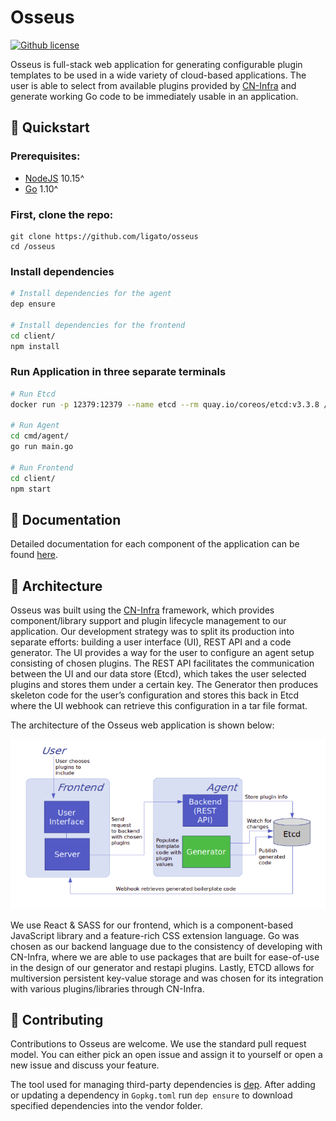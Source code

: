 # Osseus

[![Github license](https://img.shields.io/badge/license-Apache%20license%202.0-blue.svg)](https://github.com/ligato/osseus/blob/master/LICENSE.md)

Osseus is full-stack web application for generating configurable plugin templates to be used in a wide variety of cloud-based applications. The user is able to select from available plugins provided by [CN-Infra](https://github.com/ligato/cn-infra) and generate working Go code to be immediately usable in an application.

## :rocket: Quickstart

### Prerequisites:

- [NodeJS](https://nodejs.org/en/) 10.15^
- [Go](https://golang.org/) 1.10^

### First, clone the repo:
```
git clone https://github.com/ligato/osseus
cd /osseus
```

### Install dependencies
```bash 
# Install dependencies for the agent
dep ensure

# Install dependencies for the frontend
cd client/
npm install
```

### Run Application in three separate terminals
```bash
# Run Etcd
docker run -p 12379:12379 --name etcd --rm quay.io/coreos/etcd:v3.3.8 /usr/local/bin/etcd -advertise-client-urls http://0.0.0.0:12379 -listen-client-urls http://0.0.0.0:12379

# Run Agent
cd cmd/agent/
go run main.go

# Run Frontend
cd client/
npm start
```

## :book: Documentation

Detailed documentation for each component of the application can be found [here](https://github.com/ligato/osseus/tree/dev/docs).

## :wrench: Architecture

Osseus was built using the [CN-Infra](https://github.com/ligato/cn-infra) framework, which provides component/library support and plugin lifecycle management to our application. Our development strategy was to split its production into separate efforts: building a user interface (UI), REST API and a code generator. The UI provides a way for the user to configure an agent setup consisting of chosen plugins. The REST API facilitates the communication between the UI and our data store (Etcd), which takes the user selected plugins and stores them under a certain key. The Generator then produces skeleton code for the user’s configuration and stores this back in Etcd where the UI webhook can retrieve this configuration in a tar file format.

The architecture of the Osseus web application is shown below:

<p align="center">
    <img src="docs/img/Architecture.png" alt="Osseus Architecture">
</p>

We use React & SASS for our frontend, which is a component-based JavaScript library and a feature-rich CSS extension language. Go was chosen as our backend language due to the consistency of developing with CN-Infra, where we are able to use packages that are built for ease-of-use in the design of our generator and restapi plugins. Lastly, ETCD allows for multiversion persistent key-value storage and was chosen for its integration with various plugins/libraries through CN-Infra.

## :pencil: Contributing

Contributions to Osseus are welcome. We use the standard pull request model. You can 
either pick an open issue and assign it to yourself or open a new issue and discuss your feature.

The tool used for managing third-party dependencies is [dep](https://github.com/golang/dep).
After adding or updating a dependency in `Gopkg.toml` run `dep ensure` to download
specified dependencies into the vendor folder.
